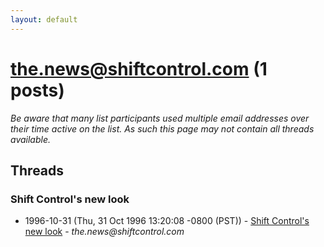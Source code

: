 ```yaml
---
layout: default
---
```


# the.news@shiftcontrol.com (1 posts)

_Be aware that many list participants used multiple email addresses over their time active on the list. As such this page may not contain all threads available._

## Threads

### Shift Control's new look
+ 1996-10-31 (Thu, 31 Oct 1996 13:20:08 -0800 (PST)) - [Shift Control's new look](/archive/1996/10/465750f3dc20ef1c654283aaaeeddc3b5dbb69ea5084d73f9977b51f39023bb6) - _the.news@shiftcontrol.com_

